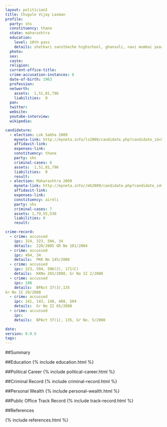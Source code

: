 ```yaml
---
layout: politician2
title: Chugule Vijay Laxman
profile: 
  party: shs
  constituency: thane
  state: maharashtra
  education: 
    level: 10th pass
    details: shetkari sanstheche highschool, ghansoli, navi mumbai year 1980
  photo: 
  sex: 
  caste: 
  religion: 
  current-office-title: 
  crime-accusation-instances: 6
  date-of-birth: 1963
  profession: 
  networth: 
    assets:  1,51,81,796
    liabilities:  0
  pan: 
  twitter: 
  website: 
  youtube-interview: 
  wikipedia: 

candidature: 
  - election: Lok Sabha 2009
    myneta-link: http://myneta.info/ls2009/candidate.php?candidate_id=5344
    affidavit-link: 
    expenses-link: 
    constituency: thane 
    party: shs
    criminal-cases: 6
    assets:  1,51,81,796
    liabilities:  0
    result:  
  - election: Maharashtra 2009
    myneta-link: http://myneta.info//mh2009/candidate.php?candidate_id=2334
    affidavit-link: 
    expenses-link: 
    constituency: airoli 
    party: shs
    criminal-cases: 7
    assets: 1,79,55,530
    liabilities: 0
    result:  

crime-record: 
  - crime: accussed
    ipc: 324, 323, 504, 34
    details:  220/2005 GR No 181/2004  
  - crime: accussed
    ipc: 494, 34
    details:  PKK No 145/2006  
  - crime: accussed
    ipc: 323, 504, 506(2), 171(C)
    details:  KKNo 265/2008, Gr No II 2/2008  
  - crime: accussed
    ipc: 188
    details:  BPAct 37(3),135
Gr No II 29/2008  
  - crime: accussed
    ipc: 141, 143, 148, 488, 504
    details:  Gr No II 65/2008  
  - crime: accussed
    ipc: 
    details:  BPAct 37(1), 135, Gr No. 5/2008  

date: 
version: 0.0.5
tags: 
---
```

##Summary


##Education
{% include education.html %}


##Political Career
{% include political-career.html %}


##Criminal Record
{% include criminal-record.html %}


##Personal Wealth
{% include personal-wealth.html %}


##Public Office Track Record
{% include track-record.html %}


##References


{% include references.html %}
